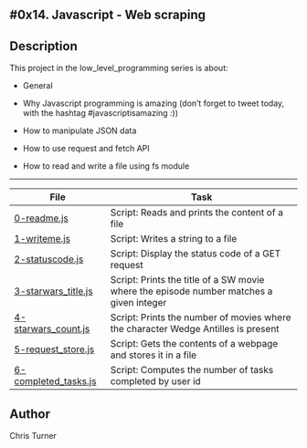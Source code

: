 #0x14. Javascript - Web scraping
---
## Description

This project in the low_level_programming series is about:

* General

* Why Javascript programming is amazing (don’t forget to tweet today, with the hashtag #javascriptisamazing :))

* How to manipulate JSON data

* How to use request and fetch API

* How to read and write a file using fs module

---
File|Task
---|---
[0-readme.js](./0-readme.js) | Script: Reads and prints the content of a file
[1-writeme.js](./1-writeme.js) | Script: Writes a string to a file
[2-statuscode.js](./2-statuscode.js) | Script: Display the status code of a GET request
[3-starwars_title.js](./3-starwars_title.js) | Script: Prints the title of a SW movie where the episode number matches a given integer
[4-starwars_count.js](./4-starwars_count.js) | Script: Prints the number of movies where the character Wedge Antilles is present
[5-request_store.js](./5-request_store.js) | Script: Gets the contents of a webpage and stores it in a file
[6-completed_tasks.js](./6-completed_tasks.js) | Script: Computes the number of tasks completed by user id

## Author
 Chris Turner
